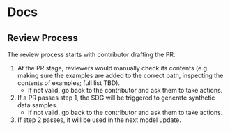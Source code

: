 # Docs

## Review Process
The review process starts with contributor drafting the PR.
1. At the PR stage, reviewers would manually check its contents (e.g. making sure the examples are added to the correct path, inspecting the contents of examples; full list TBD).
    - If not valid, go back to the contributor and ask them to take actions.
2. If a PR passes step 1, the SDG will be triggered to generate synthetic data samples.
    - If not valid, go back to the contributor and ask them to take actions.
3. If step 2 passes, it will be used in the next model update.
